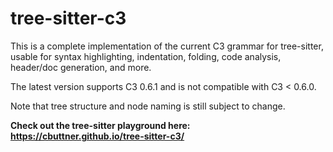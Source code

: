 # tree-sitter-c3
This is a complete implementation of the current C3 grammar for tree-sitter, usable for syntax highlighting, indentation, folding, code analysis, header/doc generation, and more.

The latest version supports C3 0.6.1 and is not compatible with C3 < 0.6.0.

Note that tree structure and node naming is still subject to change.

**Check out the tree-sitter playground here: https://cbuttner.github.io/tree-sitter-c3/**
